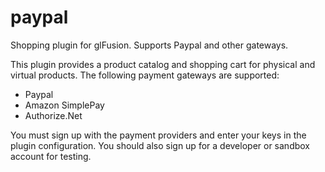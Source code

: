 paypal
======

Shopping plugin for glFusion. Supports Paypal and other gateways.

This plugin provides a product catalog and shopping cart for physical
and virtual products. The following payment gateways are supported:
- Paypal
- Amazon SimplePay
- Authorize.Net

You must sign up with the payment providers and enter your keys in the
plugin configuration. You should also sign up for a developer or
sandbox account for testing.


